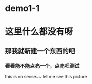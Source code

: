 # demo1-1

# 这里什么都没有呀
## 那我就新建一个东西的吧
### 看看能不能点亮一个，点亮吧测试

this is no sense~~
let me see this picture
